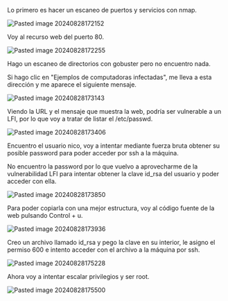 Lo primero es hacer un escaneo de puertos y servicios con nmap.

![Pasted image 20240828172152](https://github.com/user-attachments/assets/f3b67098-a81e-4d1b-8eca-062f051535f7)

Voy al recurso web del puerto 80.

![Pasted image 20240828172255](https://github.com/user-attachments/assets/4dfd8e83-441c-4ea0-94d9-1f02b6ea7ba6)

Hago un escaneo de directorios con gobuster pero no encuentro nada.

Si hago clic en "Ejemplos de computadoras infectadas", me lleva a esta dirección y me aparece el siguiente mensaje.

![Pasted image 20240828173143](https://github.com/user-attachments/assets/a6f8d42f-c6da-4d27-a483-47dc28965af0)

Viendo la URL y el mensaje que muestra la web, podría ser vulnerable a un LFI, por lo que voy a tratar de listar el /etc/passwd.

![Pasted image 20240828173406](https://github.com/user-attachments/assets/5886cfbd-36e8-46a6-891b-a878b100f92d)

Encuentro el usuario nico, voy a intentar mediante fuerza bruta obtener su posible password para poder acceder por ssh a la máquina.

No encuentro la password por lo que vuelvo a aprovecharme de la vulnerabilidad LFI para intentar obtener la clave id_rsa del usuario y poder acceder con ella.

![Pasted image 20240828173850](https://github.com/user-attachments/assets/0d294dcc-d8a9-4b64-9e44-35c510f28cd3)

Para poder copiarla con una mejor estructura, voy al código fuente de la web pulsando Control + u.

![Pasted image 20240828173936](https://github.com/user-attachments/assets/c591c167-835a-4647-a8c5-ab69d2e829cd)

Creo un archivo llamado id_rsa y pego la clave en su interior, le asigno el permiso 600 e intento acceder con el archivo a la máquina por ssh.

![Pasted image 20240828175228](https://github.com/user-attachments/assets/a122f70d-635c-4fca-9a42-9bf0b4153a17)

Ahora voy a intentar escalar privilegios y ser root.

![Pasted image 20240828175500](https://github.com/user-attachments/assets/e7b99fff-9196-4f87-ab15-39e562a85574)
